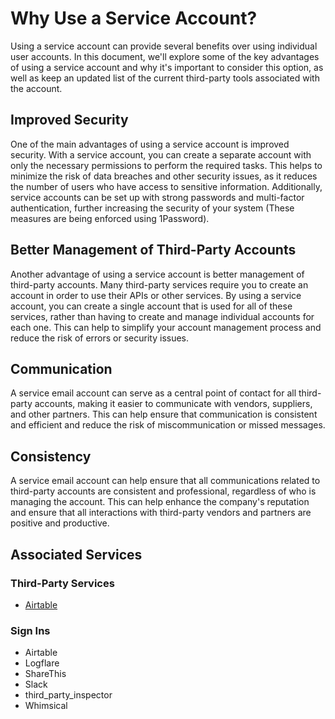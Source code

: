 # Why Use a Service Account?

Using a service account can provide several benefits over using individual user accounts. In this document, we'll explore some of the key advantages of using a service account and why it's important to consider this option, as well as keep an updated list of the current third-party tools associated with the account.

## Improved Security

One of the main advantages of using a service account is improved security. With a service account, you can create a separate account with only the necessary permissions to perform the required tasks. This helps to minimize the risk of data breaches and other security issues, as it reduces the number of users who have access to sensitive information. Additionally, service accounts can be set up with strong passwords and multi-factor authentication, further increasing the security of your system (These measures are being enforced using 1Password).

## Better Management of Third-Party Accounts

Another advantage of using a service account is better management of third-party accounts. Many third-party services require you to create an account in order to use their APIs or other services. By using a service account, you can create a single account that is used for all of these services, rather than having to create and manage individual accounts for each one. This can help to simplify your account management process and reduce the risk of errors or security issues.

## Communication

A service email account can serve as a central point of contact for all third-party accounts, making it easier to communicate with vendors, suppliers, and other partners. This can help ensure that communication is consistent and efficient and reduce the risk of miscommunication or missed messages.

## Consistency

A service email account can help ensure that all communications related to third-party accounts are consistent and professional, regardless of who is managing the account. This can help enhance the company's reputation and ensure that all interactions with third-party vendors and partners are positive and productive.

## Associated Services

### Third-Party Services

- [Airtable](https://buyermls.atlassian.net/wiki/spaces/PER/pages/2721185793/Airtable)

### Sign Ins

- Airtable
- Logflare
- ShareThis
- Slack
- third_party_inspector
- Whimsical